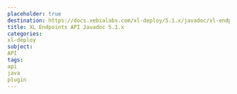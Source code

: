 ```yaml
---
placeholder: true
destination: https://docs.xebialabs.com/xl-deploy/5.1.x/javadoc/xl-endpoints-api/index.html
title: XL Endpoints API Javadoc 5.1.x
categories:
xl-deploy
subject:
API
tags:
api
java
plugin
---
```

